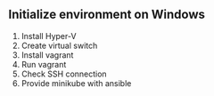 ## Initialize environment on Windows

1. Install Hyper-V
2. Create virtual switch
3. Install vagrant
4. Run vagrant
5. Check SSH connection
6. Provide minikube with ansible
